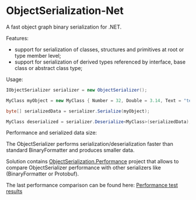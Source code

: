 ObjectSerialization-Net
===========

A fast object graph binary serialization for .NET.

Features:
* support for serialization of classes, structures and primitives at root or type member level;
* support for serialization of derived types referenced by interface, base class or abstract class type;

Usage:
```c#
IObjectSerializer serializer = new ObjectSerializer();

MyClass myObject = new MyClass { Number = 32, Double = 3.14, Text = "test" };

byte[] serializedData = serializer.Serialize(myObject);

MyClass deserialized = serializer.Deserialize<MyClass>(serializedData);
```

Performance and serialized data size:

The ObjectSerializer performs serialization/deserialization faster than standard BinaryFormatter and produces smaller data.

Solution contains [ObjectSerialization.Performance](tree/master/ObjectSerialization.Performance) project that allows to compare ObjectSerializer performance with other serializers like (BinaryFormatter or Protobuf).

The last performance comparison can be found here: [Performance test results](tree/master/PerformanceResults/results_2013-02-01_17.55.51.html)


 